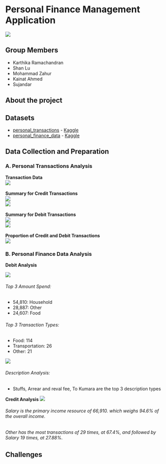 # Personal Finance Management Application
![](https://github.com/Emmalu868/Capstone-Project/blob/main/Images/load-image-1-1.jpg)

## Group Members
- Karthika Ramachandran
- Shan Lu
- Mohammad Zahur
- Kainat Ahmed
- Sujandar

## About the project

## Datasets
* [personal_transactions](https://github.com/Emmalu868/Capstone-Project/blob/main/Resources/personal_transactions.csv) - [Kaggle](https://www.kaggle.com/datasets/bukolafatunde/personal-finance?resource=download&select=personal_transactions.csv)
* [personal_finance_data](https://github.com/Emmalu868/Capstone-Project/blob/main/Resources/personal_finance_data.csv) - [Kaggle](https://www.kaggle.com/datasets/abhilashayagyaseni/personal-finance-dataset?resource=download)

## Data Collection and Preparation
### A. Personal Transactions Analysis
**Transaction Data**<br>
![](https://github.com/Emmalu868/Capstone-Project/blob/Karthi-k-a/Images/Karthika/1.png)
<br>
<br>
**Summary for Credit Transactions**<br>
![](https://github.com/Emmalu868/Capstone-Project/blob/Karthi-k-a/Images/Karthika/sumcred.png)
<br>
![](https://github.com/Emmalu868/Capstone-Project/blob/Karthi-k-a/Images/Karthika/barcred.png)
<br>
<br>
**Summary for Debit Transactions**<br>
![](https://github.com/Emmalu868/Capstone-Project/blob/Karthi-k-a/Images/Karthika/sumdeb.png)
<br>
![](https://github.com/Emmalu868/Capstone-Project/blob/Karthi-k-a/Images/Karthika/bardeb.png)
<br>
<br>
**Proportion of Credit and Debit Transactions**<br>
![](https://github.com/Emmalu868/Capstone-Project/blob/Karthi-k-a/Images/Karthika/pie.png)

### B. Personal Finance Data Analysis

**Debit Analysis**

![](https://github.com/Emmalu868/Capstone-Project/blob/main/Images/emma_category_analysis.png)
###### Top 3 Amount Spend: 
- 54,810: Household
- 28,887: Other
- 24,607: Food

###### Top 3 Transaction Types:
- Food: 114 
- Transportation: 26
- Other: 21

![](https://github.com/Emmalu868/Capstone-Project/blob/main/Images/emma_description_analysis.png)
###### Description Analysis:
- Stuffs, Arrear and reval fee, To Kumara are the top 3 description types

**Credit Analysis**
![](https://github.com/Emmalu868/Capstone-Project/blob/main/Images/emma_cr_category_analysis.png)
###### Salary is the primary income resource of 66,910. which weighs 94.6% of the overall income.
###### Other has the most transactions of 29 times, at 67.4%, and followed by Salary 19 times, at 27.88%.


## Challenges 
